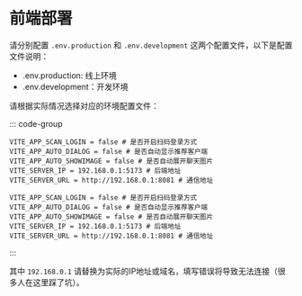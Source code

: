 # 前端部署

请分别配置 `.env.production` 和 `.env.development` 这两个配置文件，以下是配置文件说明：

- .env.production: 线上环境
- .env.development：开发环境

请根据实际情况选择对应的环境配置文件：

::: code-group
``` text [.env.production]
VITE_APP_SCAN_LOGIN = false # 是否开启扫码登录方式
VITE_APP_AUTO_DIALOG = false # 是否自动显示推荐客户端
VITE_APP_AUTO_SHOWIMAGE = false # 是否自动展开聊天图片
VITE_SERVER_IP = 192.168.0.1:5173 # 后端地址
VITE_SERVER_URL = http://192.168.0.1:8081 # 通信地址
```

``` text [.env.development]
VITE_APP_SCAN_LOGIN = false # 是否开启扫码登录方式
VITE_APP_AUTO_DIALOG = false # 是否自动显示推荐客户端
VITE_APP_AUTO_SHOWIMAGE = false # 是否自动展开聊天图片
VITE_SERVER_IP = 192.168.0.1:5173 # 后端地址
VITE_SERVER_URL = http://192.168.0.1:8081 # 通信地址
```
:::

其中 `192.168.0.1` 请替换为实际的IP地址或域名，填写错误将导致无法连接（很多人在这里踩了坑）。